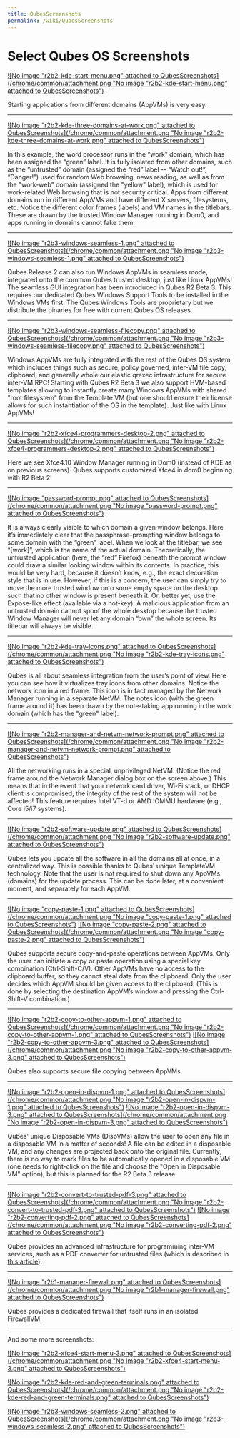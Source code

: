 ```yaml
---
title: QubesScreenshots
permalink: /wiki/QubesScreenshots
---
```


Select Qubes OS Screenshots
===========================

[![No image "r2b2-kde-start-menu.png" attached to QubesScreenshots](/chrome/common/attachment.png "No image "r2b2-kde-start-menu.png" attached to QubesScreenshots")](/attachment/wiki/QubesScreenshots/r2b2-kde-start-menu.png)

Starting applications from different domains (AppVMs) is very easy.

* * * * *

[![No image "r2b2-kde-three-domains-at-work.png" attached to QubesScreenshots](/chrome/common/attachment.png "No image "r2b2-kde-three-domains-at-work.png" attached to QubesScreenshots")](/attachment/wiki/QubesScreenshots/r2b2-kde-three-domains-at-work.png)

In this example, the word processor runs in the “work” domain, which has been assigned the “green” label. It is fully isolated from other domains, such as the “untrusted” domain (assigned the “red” label -- “Watch out!”, “Danger!”) used for random Web browsing, news reading, as well as from the "work-web" domain (assigned the "yellow" label), which is used for work-related Web browsing that is not security critical. Apps from different domains run in different AppVMs and have different X servers, filesystems, etc. Notice the different color frames (labels) and VM names in the titlebars. These are drawn by the trusted Window Manager running in Dom0, and apps running in domains cannot fake them:

* * * * *

[![No image "r2b3-windows-seamless-1.png" attached to QubesScreenshots](/chrome/common/attachment.png "No image "r2b3-windows-seamless-1.png" attached to QubesScreenshots")](/attachment/wiki/QubesScreenshots/r2b3-windows-seamless-1.png)

Qubes Release 2 can also run Windows AppVMs in seamless mode, integrated onto the common Qubes trusted desktop, just like Linux AppVMs! The seamless GUI integration has been introduced in Qubes R2 Beta 3. This requires our dedicated Qubes Windows Support Tools to be installed in the Windows VMs first. The Qubes Windows Tools are proprietary but we distribute the binaries for free with current Qubes OS releases.

* * * * *

[![No image "r2b3-windows-seamless-filecopy.png" attached to QubesScreenshots](/chrome/common/attachment.png "No image "r2b3-windows-seamless-filecopy.png" attached to QubesScreenshots")](/attachment/wiki/QubesScreenshots/r2b3-windows-seamless-filecopy.png)

Windows AppVMs are fully integrated with the rest of the Qubes OS system, which includes things such as secure, policy governed, inter-VM file copy, clipboard, and generally whole our elastic qrexec infrastructure for secure inter-VM RPC! Starting with Qubes R2 Beta 3 we also support HVM-based templates allowing to instantly create many Windows AppVMs with shared "root filesystem" from the Template VM (but one should ensure their license allows for such instantiation of the OS in the template). Just like with Linux AppVMs!

* * * * *

[![No image "r2b2-xfce4-programmers-desktop-2.png" attached to QubesScreenshots](/chrome/common/attachment.png "No image "r2b2-xfce4-programmers-desktop-2.png" attached to QubesScreenshots")](/attachment/wiki/QubesScreenshots/r2b2-xfce4-programmers-desktop-2.png)

Here we see Xfce4.10 Window Manager running in Dom0 (instead of KDE as on previous screens). Qubes supports customized Xfce4 in dom0 beginning with R2 Beta 2!

* * * * *

[![No image "password-prompt.png" attached to QubesScreenshots](/chrome/common/attachment.png "No image "password-prompt.png" attached to QubesScreenshots")](/attachment/wiki/QubesScreenshots/password-prompt.png)

It is always clearly visible to which domain a given window belongs. Here it’s immediately clear that the passphrase-prompting window belongs to some domain with the “green” label. When we look at the titlebar, we see “[work]”, which is the name of the actual domain. Theoretically, the untrusted application (here, the “red” Firefox) beneath the prompt window could draw a similar looking window within its contents. In practice, this would be very hard, because it doesn’t know, e.g., the exact decoration style that is in use. However, if this is a concern, the user can simply try to move the more trusted window onto some empty space on the desktop such that no other window is present beneath it. Or, better yet, use the Expose-like effect (available via a hot-key). A malicious application from an untrusted domain cannot spoof the whole desktop because the trusted Window Manager will never let any domain “own” the whole screen. Its titlebar will always be visible.

* * * * *

[![No image "r2b2-kde-tray-icons.png" attached to QubesScreenshots](/chrome/common/attachment.png "No image "r2b2-kde-tray-icons.png" attached to QubesScreenshots")](/attachment/wiki/QubesScreenshots/r2b2-kde-tray-icons.png)

Qubes is all about seamless integration from the user’s point of view. Here you can see how it virtualizes tray icons from other domains. Notice the network icon in a red frame. This icon is in fact managed by the Network Manager running in a separate NetVM. The notes icon (with the green frame around it) has been drawn by the note-taking app running in the work domain (which has the "green" label).

* * * * *

[![No image "r2b2-manager-and-netvm-network-prompt.png" attached to QubesScreenshots](/chrome/common/attachment.png "No image "r2b2-manager-and-netvm-network-prompt.png" attached to QubesScreenshots")](/attachment/wiki/QubesScreenshots/r2b2-manager-and-netvm-network-prompt.png)

All the networking runs in a special, unprivileged NetVM. (Notice the red frame around the Network Manager dialog box on the screen above.) This means that in the event that your network card driver, Wi-Fi stack, or DHCP client is compromised, the integrity of the rest of the system will not be affected! This feature requires Intel VT-d or AMD IOMMU hardware (e.g., Core i5/i7 systems).

* * * * *

[![No image "r2b2-software-update.png" attached to QubesScreenshots](/chrome/common/attachment.png "No image "r2b2-software-update.png" attached to QubesScreenshots")](/attachment/wiki/QubesScreenshots/r2b2-software-update.png)

Qubes lets you update all the software in all the domains all at once, in a centralized way. This is possible thanks to Qubes' unique TemplateVM technology. Note that the user is not required to shut down any AppVMs (domains) for the update process. This can be done later, at a convenient moment, and separately for each AppVM.

* * * * *

[![No image "copy-paste-1.png" attached to QubesScreenshots](/chrome/common/attachment.png "No image "copy-paste-1.png" attached to QubesScreenshots")](/attachment/wiki/QubesScreenshots/copy-paste-1.png) [![No image "copy-paste-2.png" attached to QubesScreenshots](/chrome/common/attachment.png "No image "copy-paste-2.png" attached to QubesScreenshots")](/attachment/wiki/QubesScreenshots/copy-paste-2.png)

Qubes supports secure copy-and-paste operations between AppVMs. Only the user can initiate a copy or paste operation using a special key combination (Ctrl-Shift-C/V). Other AppVMs have no access to the clipboard buffer, so they cannot steal data from the clipboard. Only the user decides which AppVM should be given access to the clipboard. (This is done by selecting the destination AppVM’s window and pressing the Ctrl-Shift-V combination.)

* * * * *

[![No image "r2b2-copy-to-other-appvm-1.png" attached to QubesScreenshots](/chrome/common/attachment.png "No image "r2b2-copy-to-other-appvm-1.png" attached to QubesScreenshots")](/attachment/wiki/QubesScreenshots/r2b2-copy-to-other-appvm-1.png) [![No image "r2b2-copy-to-other-appvm-3.png" attached to QubesScreenshots](/chrome/common/attachment.png "No image "r2b2-copy-to-other-appvm-3.png" attached to QubesScreenshots")](/attachment/wiki/QubesScreenshots/r2b2-copy-to-other-appvm-3.png)

Qubes also supports secure file copying between AppVMs.

* * * * *

[![No image "r2b2-open-in-dispvm-1.png" attached to QubesScreenshots](/chrome/common/attachment.png "No image "r2b2-open-in-dispvm-1.png" attached to QubesScreenshots")](/attachment/wiki/QubesScreenshots/r2b2-open-in-dispvm-1.png) [![No image "r2b2-open-in-dispvm-3.png" attached to QubesScreenshots](/chrome/common/attachment.png "No image "r2b2-open-in-dispvm-3.png" attached to QubesScreenshots")](/attachment/wiki/QubesScreenshots/r2b2-open-in-dispvm-3.png)

Qubes' unique Disposable VMs (DispVMs) allow the user to open any file in a disposable VM in a matter of seconds! A file can be edited in a disposable VM, and any changes are projected back onto the original file. Currently, there is no way to mark files to be automatically opened in a disposable VM (one needs to right-click on the file and choose the "Open in Disposable VM" option), but this is planned for the R2 Beta 3 release.

* * * * *

[![No image "r2b2-convert-to-trusted-pdf-3.png" attached to QubesScreenshots](/chrome/common/attachment.png "No image "r2b2-convert-to-trusted-pdf-3.png" attached to QubesScreenshots")](/attachment/wiki/QubesScreenshots/r2b2-convert-to-trusted-pdf-3.png) [![No image "r2b2-converting-pdf-2.png" attached to QubesScreenshots](/chrome/common/attachment.png "No image "r2b2-converting-pdf-2.png" attached to QubesScreenshots")](/attachment/wiki/QubesScreenshots/r2b2-converting-pdf-2.png)

Qubes provides an advanced infrastructure for programming inter-VM services, such as a PDF converter for untrusted files (which is described in [​this article](http://theinvisiblethings.blogspot.com/2013/02/converting-untrusted-pdfs-into-trusted.html)).

* * * * *

[![No image "r2b1-manager-firewall.png" attached to QubesScreenshots](/chrome/common/attachment.png "No image "r2b1-manager-firewall.png" attached to QubesScreenshots")](/attachment/wiki/QubesScreenshots/r2b1-manager-firewall.png)

Qubes provides a dedicated firewall that itself runs in an isolated FirewallVM.

* * * * *

And some more screenshots:

[![No image "r2b2-xfce4-start-menu-3.png" attached to QubesScreenshots](/chrome/common/attachment.png "No image "r2b2-xfce4-start-menu-3.png" attached to QubesScreenshots")](/attachment/wiki/QubesScreenshots/r2b2-xfce4-start-menu-3.png)

[![No image "r2b2-kde-red-and-green-terminals.png" attached to QubesScreenshots](/chrome/common/attachment.png "No image "r2b2-kde-red-and-green-terminals.png" attached to QubesScreenshots")](/attachment/wiki/QubesScreenshots/r2b2-kde-red-and-green-terminals.png)

[![No image "r2b3-windows-seamless-2.png" attached to QubesScreenshots](/chrome/common/attachment.png "No image "r2b3-windows-seamless-2.png" attached to QubesScreenshots")](/attachment/wiki/QubesScreenshots/r2b3-windows-seamless-2.png)
